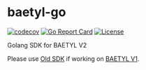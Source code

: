 baetyl-go
========

[![codecov](https://codecov.io/gh/baetyl/baetyl-go/branch/master/graph/badge.svg)](https://codecov.io/gh/baetyl/baetyl-go)
[![Go Report Card](https://goreportcard.com/badge/github.com/baetyl/baetyl-go)](https://goreportcard.com/report/github.com/baetyl/baetyl-go) 
[![License](https://img.shields.io/github/license/baetyl/baetyl-go.svg)](./LICENSE)

Golang SDK for BAETYL V2

Please use [Old SDK](https://github.com/baetyl/baetyl/tree/master/sdk/baetyl-go) if working on [BAETYL V1](https://github.com/baetyl/baetyl).
